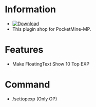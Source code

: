 # Information
- [![Download](https://img.shields.io/badge/download-latest-blue.svg)](https://github.com/Hamada702/TopExp/releases/tag/TopExp_v1.0.0)
- This plugin shop for PocketMine-MP.
# Features
- Make FloatingText Show 10 Top EXP
# Command
- /settopexp (Only OP)